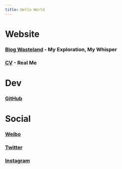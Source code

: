 ```yaml
---
title: Hello World
---
```


# Website

### [Blog Wasteland](https://wasteland.touko.moe/) - My Exploration, My Whisper

### [CV](https://cv.touko.moe/) - Real Me

# Dev

### [GitHub](https://github.com/HoshinoTouko)

# Social

### [Weibo](https://weibo.com/OranL)

### [Twitter](https://twitter.com/HoshinoTouko)

### [Instagram](https://www.instagram.com/hoshinotouko/)
